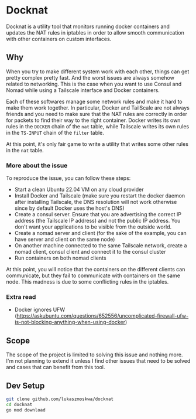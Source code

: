 # Docknat

Docknat is a utility tool that monitors running docker containers and updates the NAT rules in iptables in order to allow smooth communication with other containers on custom interfaces.

## Why

When you try to make different system work with each other, things can get pretty complex pretty fast. And the worst issues are always somehow related to networking.
This is the case when you want to use Consul and Nomad while using a Tailscale interface and Docker containers.

Each of these softwares manage some network rules and make it hard to make them work together.
In particular, Docker and TailScale are not always friends and you need to make sure that the NAT rules are correctly in order for packets to find their way to the right container.
Docker writes its own rules in the `DOCKER` chain of the `nat` table, while Tailscale writes its own rules in the `TS-INPUT` chain of the `filter` table.

At this point, it's only fair game to write a utility that writes some other rules in the `nat` table.

### More about the issue

To reproduce the issue, you can follow these steps:

- Start a clean Ubuntu 22.04 VM on any cloud provider
- Install Docker and Tailscale (make sure you restart the docker daemon after installing Tailscale, the DNS resolution will not work otherwise since by default Docker uses the host's DNS)
- Create a consul server. Ensure that you are advertising the correct IP address (the Tailscale IP address) and not the public IP address. You don't want your applications to be visible from the outside world.
- Create a nomad server and client (for the sake of the example, you can have server and client on the same node)
- On another machine connected to the same Tailscale network, create a nomad client, consul client and connect it to the consul cluster
- Run containers on both nomad clients

At this point, you will notice that the containers on the different clients can communicate, but they fail to communicate with containers on the same node. This madness is due to some conflicting rules in the iptables.

### Extra read

- Docker ignores UFW (https://askubuntu.com/questions/652556/uncomplicated-firewall-ufw-is-not-blocking-anything-when-using-docker)

## Scope

The scope of the project is limited to solving this issue and nothing more. I'm not planning to extend it unless I find other issues that need to be solved and cases that can benefit from this tool.

## Dev Setup

```bash
git clone github.com/lukaszmoskwa/docknat
cd docknat
go mod download
```
